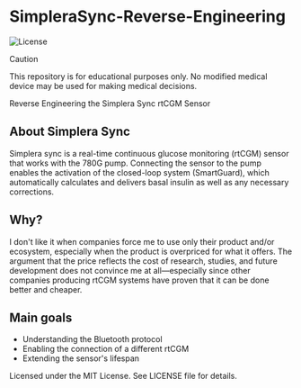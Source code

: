 # SimpleraSync-Reverse-Engineering
![License](https://img.shields.io/static/v1?label=License&message=MIT&color=green)

> [!CAUTION]
> This repository is for educational purposes only.
> No modified medical device may be used for making medical decisions.

Reverse Engineering the Simplera Sync rtCGM Sensor


## About Simplera Sync
Simplera sync is a real-time continuous glucose monitoring (rtCGM) sensor that works with the 780G pump. Connecting the sensor to the pump enables the activation of the closed-loop system (SmartGuard), which automatically calculates and delivers basal insulin as well as any necessary corrections.

## Why?
I don't like it when companies force me to use only their product and/or ecosystem, especially when the product is overpriced for what it offers. The argument that the price reflects the cost of research, studies, and future development does not convince me at all—especially since other companies producing rtCGM systems have proven that it can be done better and cheaper.

## Main goals
- Understanding the Bluetooth protocol
- Enabling the connection of a different rtCGM
- Extending the sensor's lifespan

Licensed under the MIT License. See LICENSE file for details.
